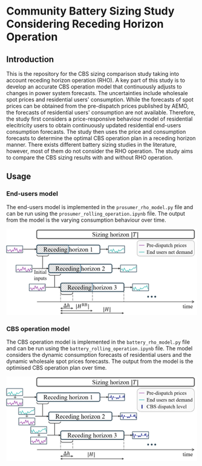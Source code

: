 # Community Battery Sizing Study Considering Receding Horizon Operation

## Introduction
This is the repository for the CBS sizing comparison study taking into account receding horizon operation (RHO). A key part of this study is to develop an accurate CBS operation model that continuously adjusts to changes in power system forecasts. The uncertainties include wholesale spot prices and residential users' consumption. While the forecasts of spot prices can be obtained from the pre-dispatch prices published by AEMO, the forecasts of residential users' consumption are not available. Therefore, the study first considers a price-responsive behaviour model of residential elecitricity users to obtain continuously updated residential end-users consumption forecasts. The study then uses the price and consumption forecasts to determine the optimal CBS operation plan in a receding horizon manner. There exists different battery sizing studies in the literature, however, most of them do not consider the RHO operation. The study aims to compare the CBS sizing results with and without RHO operation.

## Usage

### End-users model
The end-users model is implemented in the `prosumer_rho_model.py` file and can be run using the `prosumer_rolling_operation.ipynb` file. The output from the model is the varying consumption behaviour over time.

<img src="data/figures/end_user_rho.png" alt="End users RHO flowchart" width="600">

### CBS operation model
The CBS operation model is implemented in the `battery_rho_model.py` file and can be run using the `battery_rolling_operation.ipynb` file. The model considers the dynamic consumption forecasts of residential users and the dynamic wholesale spot prices forecasts. The output from the model is the optimised CBS operation plan over time.

<img src="data/figures/cbs_rho.png" alt="Battery RHO flowchart" width="600">